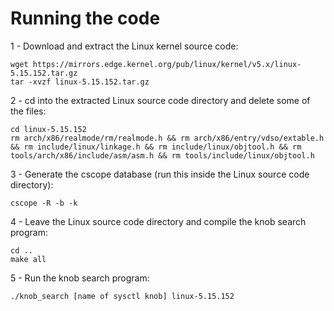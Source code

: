 # Running the code

1 - Download and extract the Linux kernel source code:

```
wget https://mirrors.edge.kernel.org/pub/linux/kernel/v5.x/linux-5.15.152.tar.gz
tar -xvzf linux-5.15.152.tar.gz  
```

2 - cd into the extracted Linux source code directory and delete some of the files:

```
cd linux-5.15.152
rm arch/x86/realmode/rm/realmode.h && rm arch/x86/entry/vdso/extable.h && rm include/linux/linkage.h && rm include/linux/objtool.h && rm tools/arch/x86/include/asm/asm.h && rm tools/include/linux/objtool.h
```

3 - Generate the cscope database (run this inside the Linux source code directory):

```
cscope -R -b -k
```

4 - Leave the Linux source code directory and compile the knob search program:

```
cd ..
make all
```

5 - Run the knob search program:
```
./knob_search [name of sysctl knob] linux-5.15.152
```

